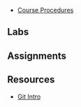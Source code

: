 * [Course Procedures](./Course-Procedures)

## Labs

## Assignments

## Resources
* [Git Intro](https://github.com/hoc-courses/shared-resources/blob/main/git-github-intro.md)

